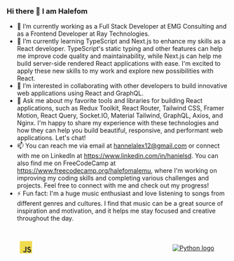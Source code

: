 ### Hi there 👋 I am Halefom

- 🔭 I’m currently working as a Full Stack Developer at EMG Consulting and as a Frontend Developer at Ray Technologies.
- 🌱 I’m currently learning TypeScript and Next.js to enhance my skills as a React developer. TypeScript's static typing and other features can help me improve code quality and maintainability, while Next.js can help me build server-side rendered React applications with ease. I'm excited to apply these new skills to my work and explore new possibilities with React.
- 👯 I’m interested in collaborating with other developers to build innovative web applications using React and GraphQL.
- 💬 Ask me about my favorite tools and libraries for building React applications, such as Redux Toolkit, React Router, Tailwind CSS, Framer Motion, React Query, Socket.IO, Material Tailwind, GraphQL, Axios, and Nginx. I'm happy to share my experience with these technologies and how they can help you build beautiful, responsive, and performant web applications. Let's chat!
- 📫 You can reach me via email at hannelalex12@gmail.com or connect with me on LinkedIn at https://www.linkedin.com/in/hanielsd. You can also find me on FreeCodeCamp at https://www.freecodecamp.org/halefomalemu, where I'm working on improving my coding skills and completing various challenges and projects. Feel free to connect with me and check out my progress!
- ⚡ Fun fact: I'm a huge music enthusiast and love listening to songs from different genres and cultures. I find that music can be a great source of inspiration and motivation, and it helps me stay focused and creative throughout the day.

<div class="logo-container">
  <a href="https://developer.mozilla.org/en-US/docs/Web/JavaScript">
    <img src="https://github.com/voodootikigod/logo.js/blob/master/js.jpg" alt="JS logo" width="28">
  </a>
  <a href="https://developer.mozilla.org/en-US/docs/Web/JavaScript">
    <img src="https://abrudz.github.io/logos/Python.svg" alt="Python logo" width="28">
  </a>
</div>

<style>
  .logo-container {
    display: flex;
    justify-content: space-between;
    align-items: center;
    flex-wrap: wrap;
  }
  
  .logo-container a img {
    margin: 30px;
  }
</style>



